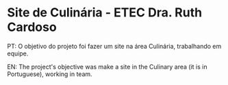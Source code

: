 # Site de Culinária - ETEC Dra. Ruth Cardoso

PT: O objetivo do projeto foi fazer um site na área Culinária, trabalhando em equipe.

EN: The project's objective was make a site in the Culinary area (it is in Portuguese), working in team.
